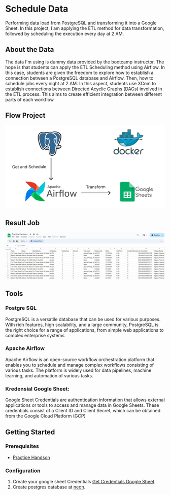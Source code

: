 # Schedule Data
Performing data load from PostgreSQL and transforming it into a Google Sheet. In this project, I am applying the ETL method for data transformation, followed by scheduling the execution every day at 2 AM.

## About the Data
The data I'm using is dummy data provided by the bootcamp instructor. The hope is that students can apply the ETL Scheduling method using Airflow. In this case, students are given the freedom to explore how to establish a connection between a PostgreSQL database and Airflow. Then, how to schedule jobs every night at 2 AM. In this aspect, students use XCom to establish connections between Directed Acyclic Graphs (DAGs) involved in the ETL process. This aims to create efficient integration between different parts of each workflow

## Flow Project
![Flow](flow_project.jpg)

## Result Job
![Flow](result_job.JPG)

## Tools
### Postgre SQL
PostgreSQL is a versatile database that can be used for various purposes. With rich features, high scalability, and a large community, PostgreSQL is the right choice for a range of applications, from simple web applications to complex enterprise systems

### Apache Airflow
Apache Airflow is an open-source workflow orchestration platform that enables you to schedule and manage complex workflows consisting of various tasks. The platform is widely used for data pipelines, machine learning, and automation of various tasks.

### Kredensial Google Sheet:
Google Sheet Credentials are authentication information that allows external applications or tools to access and manage data in Google Sheets. These credentials consist of a Client ID and Client Secret, which can be obtained from the Google Cloud Platform (GCP)

## Getting Started
### Prerequisites
- [Practice Handson](https://docs.google.com/spreadsheets/d/1CDqjVawY8aKLQD6ycQoQ6mUQ4TSbdrO5lh6MuxdaLhQ/edit#gid=0)

### Configuration
1. Create your google sheet Credentials [Get Credentials Google Sheet](https://medium.com/@a.marenkov/how-to-get-credentials-for-google-sheets-456b7e88c430)
2. Create postgres database at [neon](https://neon.tech/).
